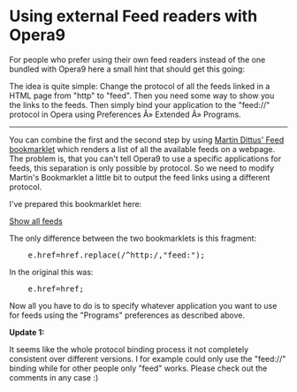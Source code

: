 # Using external Feed readers with Opera9

For people who prefer using their own feed readers instead of the one bundled with Opera9 here a small hint that should get this going:

The idea is quite simple: Change the protocol of all the feeds linked in a HTML page from "http" to "feed". Then you need some way to show you the links to the feeds. Then simply bind your application to the "feed://" protocol in Opera using Preferences Â» Extended Â» Programs.



-------------------------------



You can combine the first and the second step by using [Martin Dittus' Feed bookmarklet](http://dekstop.de/weblog/2006/03/feed_links_bookmarklet/) which renders a list of all the available feeds on a webpage. The problem is, that you can't tell Opera9 to use a specific applications for feeds, this separation is only possible by protocol. So we need to modify Martin's Bookmarklet a little bit to output the feed links using a different protocol.

I've prepared this bookmarklet here:

<a href="javascript:function%20txt(str)%7Breturn%20document.createTextNode(str)%7Dfunction%20tag(n,c)%7Bvar%20e=document.createElement(n);e.style.fontFamily='Arial,sans-serif';e.style.color='%23000';if(c)e.appendChild(c);return%20e%7Dfunction%20p(c)%7Breturn%20tag('p',c)%7Dfunction%20a(href,desc)%7Be=tag('a',txt(desc));e.href=href.replace(/%5Ehttp:/,%22feed:%22);e.style.color='%2300c';e.style.textDecoration='underline';return%20e%7Dvar%20el=tag('div');el.style.zIndex=100000;el.style.position='absolute';el.style.padding='20px';el.style.top='10px';el.style.left='10px';el.style.backgroundColor='%23ffffcc';el.style.border='1px%20solid%20%23333333';el.style.textAlign='left';var%20ul=tag('ul');var%20found=false;var%20links=document.getElementsByTagName('link');for(var%20i=0,link;link=links[i];i++)%7Bvar%20type=link.getAttribute('type');var%20rel=link.getAttribute('rel');if(type&&(type=='application/rss+xml'%7C%7Ctype=='application/atom+xml')%20&&%20rel%20&&%20rel=='alternate')%7Bvar%20href=link.getAttribute('href');if(!href.match(/%5Ehttp/))%7Bvar%20path=(href.match(/%5E%5C//))?%20'/'%20:%20location.pathname;href='http://'+location.hostname+path+href;%7Dvar%20title=link.getAttribute('title');ul.appendChild(tag('li',a(href,((title)%20?%20title+'%20-%20'%20:%20'')+href)));found=true;%7D%7Dif(found)%7Bel.appendChild(p(txt('The%20current%20page%20links%20to%20these%20feeds:')));el.appendChild(ul);%7Delse%7Bel.appendChild(p(txt('The%20current%20page%20does%20not%20link%20to%20any%20feeds.')));%7Dvar%20close=a('%23','Close');close.onclick=function()%7Bel.style.display='none';return%20false;%7D;el.appendChild(p(close));function%20addFeedBox()%7Bdocument.body.appendChild(el);y=window.scroll(0,0);%7Dvoid(z=addFeedBox());">Show all feeds</a>

The only difference between the two bookmarklets is this fragment:

<pre class="code">
	e.href=href.replace(/^http:/,&quot;feed:&quot;);
</pre>

In the original this was:

<pre class="code">
	e.href=href;
</pre>

Now all you have to do is to specify whatever application you want to use for feeds using the "Programs" preferences as described above.

**Update 1:**

It seems like the whole protocol binding process it not completely consistent over different versions. I for example could only use the "feed://" binding while for other people only "feed" works. Please check out the comments in any case :)